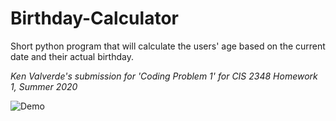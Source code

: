 # Birthday-Calculator
Short python program that will calculate the users' age based on the current date and their actual birthday. 

*Ken Valverde's submission for 'Coding Problem 1' for CIS 2348 Homework 1, Summer 2020*

![Demo](gif/demo.gif)
